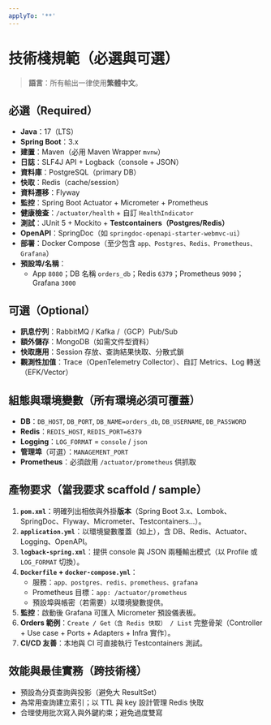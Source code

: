 ```yaml
---
applyTo: '**'
---
```

# 技術棧規範（必選與可選）

> **語言**：所有輸出一律使用**繁體中文**。

## 必選（Required）
- **Java**：17（LTS）
- **Spring Boot**：3.x
- **建置**：Maven（必用 Maven Wrapper `mvnw`）
- **日誌**：SLF4J API + Logback（console + JSON）
- **資料庫**：PostgreSQL（primary DB）
- **快取**：Redis（cache/session）
- **資料遷移**：Flyway
- **監控**：Spring Boot Actuator + Micrometer + Prometheus
- **健康檢查**：`/actuator/health` + 自訂 `HealthIndicator`
- **測試**：JUnit 5 + Mockito + **Testcontainers（Postgres/Redis）**
- **OpenAPI**：SpringDoc（如 `springdoc-openapi-starter-webmvc-ui`）
- **部署**：Docker Compose（至少包含 `app、Postgres、Redis、Prometheus、Grafana`）
- **預設埠/名稱**：
  - App `8080`；DB 名稱 `orders_db`；Redis `6379`；Prometheus `9090`；Grafana `3000`

## 可選（Optional）
- **訊息佇列**：RabbitMQ / Kafka /（GCP）Pub/Sub
- **額外儲存**：MongoDB（如需文件型資料）
- **快取應用**：Session 存放、查詢結果快取、分散式鎖
- **觀測性加值**：Trace（OpenTelemetry Collector）、自訂 Metrics、Log 轉送（EFK/Vector）

## 組態與環境變數（所有環境必須可覆蓋）
- **DB**：`DB_HOST`, `DB_PORT`, `DB_NAME=orders_db`, `DB_USERNAME`, `DB_PASSWORD`
- **Redis**：`REDIS_HOST`, `REDIS_PORT=6379`
- **Logging**：`LOG_FORMAT` = `console` / `json`
- **管理埠**（可選）：`MANAGEMENT_PORT`
- **Prometheus**：必須啟用 `/actuator/prometheus` 供抓取

## 產物要求（當我要求 scaffold / sample）
1. **`pom.xml`**：明確列出相依與外掛**版本**（Spring Boot 3.x、Lombok、SpringDoc、Flyway、Micrometer、Testcontainers...）。
2. **`application.yml`**：以環境變數覆蓋（如上），含 DB、Redis、Actuator、Logging、OpenAPI。
3. **`logback-spring.xml`**：提供 console 與 JSON 兩種輸出模式（以 Profile 或 `LOG_FORMAT` 切換）。
4. **`Dockerfile` + `docker-compose.yml`**：
   - 服務：`app、postgres、redis、prometheus、grafana`
   - Prometheus 目標：`app: /actuator/prometheus`
   - 預設埠與帳密（若需要）以環境變數提供。
5. **監控**：啟動後 Grafana 可匯入 Micrometer 預設儀表板。
6. **Orders 範例**：`Create / Get（含 Redis 快取） / List` 完整骨架（Controller + Use case + Ports + Adapters + Infra 實作）。
7. **CI/CD 友善**：本地與 CI 可直接執行 Testcontainers 測試。

## 效能與最佳實務（跨技術棧）
- 預設為分頁查詢與投影（避免大 ResultSet）
- 為常用查詢建立索引；以 TTL 與 key 設計管理 Redis 快取
- 合理使用批次寫入與外鍵約束；避免過度雙寫